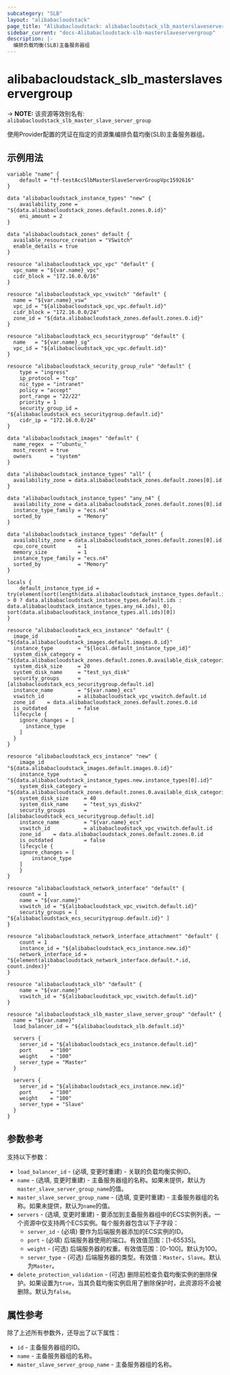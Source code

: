 ```yaml
---
subcategory: "SLB"
layout: "alibabacloudstack"
page_title: "Alibabacloudstack: alibabacloudstack_slb_masterslaveservergroup"
sidebar_current: "docs-Alibabacloudstack-slb-masterslaveservergroup"
description: |- 
  编排负载均衡(SLB)主备服务器组
---
```


# alibabacloudstack_slb_masterslaveservergroup
-> **NOTE:** 该资源等效别名有: `alibabacloudstack_slb_master_slave_server_group`

使用Provider配置的凭证在指定的资源集编排负载均衡(SLB)主备服务器组。

## 示例用法

```hcl
variable "name" {
	default = "tf-testAccSlbMasterSlaveServerGroupVpc1592616"
}

data "alibabacloudstack_instance_types" "new" {
	availability_zone = "${data.alibabacloudstack_zones.default.zones.0.id}"
	eni_amount = 2
}

data "alibabacloudstack_zones" default {
  available_resource_creation = "VSwitch"
  enable_details = true
}

resource "alibabacloudstack_vpc_vpc" "default" {
  vpc_name = "${var.name}_vpc"
  cidr_block = "172.16.0.0/16"
}

resource "alibabacloudstack_vpc_vswitch" "default" {
  name = "${var.name}_vsw"
  vpc_id = "${alibabacloudstack_vpc_vpc.default.id}"
  cidr_block = "172.16.0.0/24"
  zone_id = "${data.alibabacloudstack_zones.default.zones.0.id}"
}

resource "alibabacloudstack_ecs_securitygroup" "default" {
  name   = "${var.name}_sg"
  vpc_id = "${alibabacloudstack_vpc_vpc.default.id}"
}

resource "alibabacloudstack_security_group_rule" "default" {
	type = "ingress"
	ip_protocol = "tcp"
	nic_type = "intranet"
	policy = "accept"
	port_range = "22/22"
	priority = 1
	security_group_id = "${alibabacloudstack_ecs_securitygroup.default.id}"
	cidr_ip = "172.16.0.0/24"
}

data "alibabacloudstack_images" "default" {
  name_regex  = "^ubuntu_"
  most_recent = true
  owners      = "system"
}

data "alibabacloudstack_instance_types" "all" {
  availability_zone = data.alibabacloudstack_zones.default.zones[0].id
}

data "alibabacloudstack_instance_types" "any_n4" {
  availability_zone = data.alibabacloudstack_zones.default.zones[0].id
  instance_type_family = "ecs.n4"
  sorted_by            = "Memory"
}

data "alibabacloudstack_instance_types" "default" {
  availability_zone = data.alibabacloudstack_zones.default.zones[0].id
  cpu_core_count       = 1
  memory_size          = 1
  instance_type_family = "ecs.n4"
  sorted_by            = "Memory"
}

locals {
	default_instance_type_id = try(element(sort(length(data.alibabacloudstack_instance_types.default.instance_types) > 0 ? data.alibabacloudstack_instance_types.default.ids : data.alibabacloudstack_instance_types.any_n4.ids), 0), sort(data.alibabacloudstack_instance_types.all.ids)[0])
}

resource "alibabacloudstack_ecs_instance" "default" {
  image_id             = "${data.alibabacloudstack_images.default.images.0.id}"
  instance_type        = "${local.default_instance_type_id}"
  system_disk_category = "${data.alibabacloudstack_zones.default.zones.0.available_disk_categories.0}"
  system_disk_size     = 20
  system_disk_name     = "test_sys_disk"
  security_groups      = [alibabacloudstack_ecs_securitygroup.default.id]
  instance_name        = "${var.name}_ecs"
  vswitch_id           = alibabacloudstack_vpc_vswitch.default.id
  zone_id    = data.alibabacloudstack_zones.default.zones.0.id
  is_outdated          = false
  lifecycle {
    ignore_changes = [
      instance_type
    ]
  }
}

resource "alibabacloudstack_ecs_instance" "new" {
	image_id             = "${data.alibabacloudstack_images.default.images.0.id}"
	instance_type        = "${data.alibabacloudstack_instance_types.new.instance_types[0].id}"
	system_disk_category = "${data.alibabacloudstack_zones.default.zones.0.available_disk_categories.0}"
	system_disk_size     = 40
	system_disk_name     = "test_sys_diskv2"
	security_groups      = [alibabacloudstack_ecs_securitygroup.default.id]
	instance_name        = "${var.name}_ecs"
	vswitch_id           = alibabacloudstack_vpc_vswitch.default.id
	zone_id    = data.alibabacloudstack_zones.default.zones.0.id
	is_outdated          = false
	lifecycle {
	ignore_changes = [
		instance_type
	]
	}
}

resource "alibabacloudstack_network_interface" "default" {
	count = 1
	name = "${var.name}"
	vswitch_id = "${alibabacloudstack_vpc_vswitch.default.id}"
	security_groups = [ "${alibabacloudstack_ecs_securitygroup.default.id}" ]
}

resource "alibabacloudstack_network_interface_attachment" "default" {
	count = 1
	instance_id = "${alibabacloudstack_ecs_instance.new.id}"
	network_interface_id = "${element(alibabacloudstack_network_interface.default.*.id, count.index)}"
}

resource "alibabacloudstack_slb" "default" {
	name = "${var.name}"
	vswitch_id = "${alibabacloudstack_vpc_vswitch.default.id}"
}

resource "alibabacloudstack_slb_master_slave_server_group" "default" {
  name = "${var.name}"
  load_balancer_id = "${alibabacloudstack_slb.default.id}"

  servers {
    server_id = "${alibabacloudstack_ecs_instance.default.id}"
    port      = "100"
    weight    = "100"
    server_type = "Master"
  }

  servers {
    server_id = "${alibabacloudstack_ecs_instance.new.id}"
    port      = "100"
    weight    = "100"
    server_type = "Slave"
  }
}
```

## 参数参考

支持以下参数：

* `load_balancer_id` - (必填, 变更时重建) - 关联的负载均衡实例ID。
* `name` - (选填, 变更时重建) - 主备服务器组的名称。如果未提供，默认为`master_slave_server_group_name`的值。
* `master_slave_server_group_name` - (选填, 变更时重建) - 主备服务器组的名称。如果未提供，默认为`name`的值。
* `servers` - (选填, 变更时重建) - 要添加到主备服务器组中的ECS实例列表。一个资源中仅支持两个ECS实例。每个服务器包含以下子字段：
  * `server_id` - (必填) 要作为后端服务器添加的ECS实例的ID。
  * `port` - (必填) 后端服务器使用的端口。有效值范围：[1-65535]。
  * `weight` - (可选) 后端服务器的权重。有效值范围：[0-100]。默认为100。
  * `server_type` - (可选) 后端服务器的类型。有效值：`Master`，`Slave`。默认为`Master`。
* `delete_protection_validation` - (可选) 删除前检查负载均衡实例的删除保护。如果设置为`true`，当其负载均衡实例启用了删除保护时，此资源将不会被删除。默认为`false`。

## 属性参考

除了上述所有参数外，还导出了以下属性：

* `id` - 主备服务器组的ID。
* `name` - 主备服务器组的名称。
* `master_slave_server_group_name` - 主备服务器组的名称。